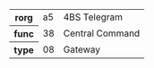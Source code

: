<table>
    <tr>
      <th>rorg</th>
      <td>a5</td>
      <td>4BS Telegram</td>
    </tr>
    <tr>
      <th>func</th>
      <td>38</td>
      <td>Central Command</td>
    </tr>
    <tr>
      <th>type</th>
      <td>08</td>
      <td>Gateway</td>
    </tr>
  </table>